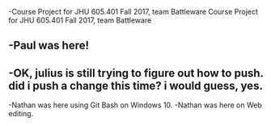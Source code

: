 -Course Project for JHU 605.401 Fall 2017, team Battleware
Course Project for JHU 605.401 Fall 2017, team Battleware

-Paul was here!
-
-OK, julius is still trying to figure out how to push.  did i push a change this time? i would guess, yes.
-
-Nathan was here using Git Bash on Windows 10.
-Nathan was here on Web editing.
